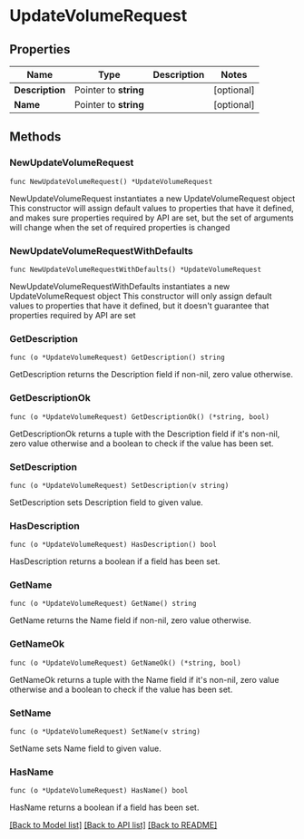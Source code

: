 # UpdateVolumeRequest

## Properties

Name | Type | Description | Notes
------------ | ------------- | ------------- | -------------
**Description** | Pointer to **string** |  | [optional] 
**Name** | Pointer to **string** |  | [optional] 

## Methods

### NewUpdateVolumeRequest

`func NewUpdateVolumeRequest() *UpdateVolumeRequest`

NewUpdateVolumeRequest instantiates a new UpdateVolumeRequest object
This constructor will assign default values to properties that have it defined,
and makes sure properties required by API are set, but the set of arguments
will change when the set of required properties is changed

### NewUpdateVolumeRequestWithDefaults

`func NewUpdateVolumeRequestWithDefaults() *UpdateVolumeRequest`

NewUpdateVolumeRequestWithDefaults instantiates a new UpdateVolumeRequest object
This constructor will only assign default values to properties that have it defined,
but it doesn't guarantee that properties required by API are set

### GetDescription

`func (o *UpdateVolumeRequest) GetDescription() string`

GetDescription returns the Description field if non-nil, zero value otherwise.

### GetDescriptionOk

`func (o *UpdateVolumeRequest) GetDescriptionOk() (*string, bool)`

GetDescriptionOk returns a tuple with the Description field if it's non-nil, zero value otherwise
and a boolean to check if the value has been set.

### SetDescription

`func (o *UpdateVolumeRequest) SetDescription(v string)`

SetDescription sets Description field to given value.

### HasDescription

`func (o *UpdateVolumeRequest) HasDescription() bool`

HasDescription returns a boolean if a field has been set.

### GetName

`func (o *UpdateVolumeRequest) GetName() string`

GetName returns the Name field if non-nil, zero value otherwise.

### GetNameOk

`func (o *UpdateVolumeRequest) GetNameOk() (*string, bool)`

GetNameOk returns a tuple with the Name field if it's non-nil, zero value otherwise
and a boolean to check if the value has been set.

### SetName

`func (o *UpdateVolumeRequest) SetName(v string)`

SetName sets Name field to given value.

### HasName

`func (o *UpdateVolumeRequest) HasName() bool`

HasName returns a boolean if a field has been set.


[[Back to Model list]](../README.md#documentation-for-models) [[Back to API list]](../README.md#documentation-for-api-endpoints) [[Back to README]](../README.md)


